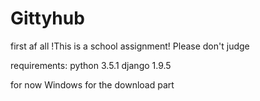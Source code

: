 # Gittyhub
first af all
!This is a school assignment!
Please don't judge

requirements:
python 3.5.1
django 1.9.5

for now Windows for the download part
